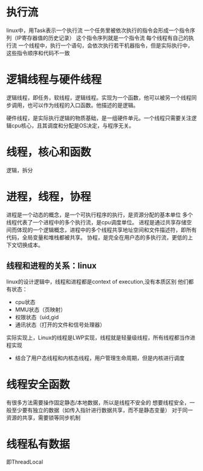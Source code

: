 # 执行流
linux中，用Task表示一个执行流
一个任务里被依次执行的指令会形成一个指令序列（IP寄存器值的历史记录）
这个指令序列就是一个指令流
每个线程有自己的执行流
一个线程中，执行一个语句，会依次执行若干机器指令，但是实际执行中，这些指令顺序和代码不一致

# 逻辑线程与硬件线程
逻辑线程，即任务，软线程，逻辑线程。实现为一个函数，他可以被另一个线程同步调用，也可以作为线程的入口函数。他描述的是逻辑。

硬件线程，是实际执行逻辑的物质基础，是一组硬件单元。一个线程只需要关注逻辑cpu核心，且其调度和分配是OS决定，与程序无关。

# 线程，核心和函数
逻辑，拆分
# 进程，线程，协程
进程是一个动态的概念，是一个可执行程序的执行，是资源分配的基本单位
多个线程代表了一个进程中的多个执行流，是cpu调度单位。
进程是通过共享存储空间而体现的一个逻辑概念，进程中的多个线程共享地址空间和文件描述符，即所有代码，全局变量和堆栈都被共享。
协程，是完全在用户态的多执行流，更低的上下文切换成本。
## 线程和进程的关系：linux
linux的设计逻辑中，线程和进程都是context of execution,没有本质区别
他们都有状态：
- cpu状态
- MMU状态（页映射）
- 权限状态（uid,gid
- 通讯状态（打开的文件和信号处理器）

实际实现上，Linux的线程是LWP实现，线程就是轻量级线程，所有线程都当作进程实现
- 结合了用户态线程和内核态线程，用户管理生命周期，但是内核进行调度

# 线程安全函数
有很多方法需要操作固定静态/本地数据，所以是线程不安全的
想要线程安全，一般至少要有独立的数据（如传入指针进行数据共享，而不是静态变量）
对于同一资源的共享，需要锁等同步机制
# 线程私有数据
即ThreadLocal